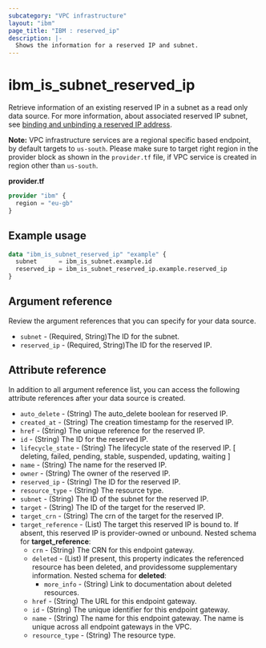 ```yaml
---
subcategory: "VPC infrastructure"
layout: "ibm"
page_title: "IBM : reserved_ip"
description: |-
  Shows the information for a reserved IP and subnet.
---
```


# ibm_is_subnet_reserved_ip
Retrieve information of an existing reserved IP in a subnet as a read only data source. For more information, about associated reserved IP subnet, see [binding and unbinding a reserved IP address](https://cloud.ibm.com/docs/vpc?topic=vpc-bind-unbind-reserved-ip).

**Note:** 
VPC infrastructure services are a regional specific based endpoint, by default targets to `us-south`. Please make sure to target right region in the provider block as shown in the `provider.tf` file, if VPC service is created in region other than `us-south`.

**provider.tf**

```terraform
provider "ibm" {
  region = "eu-gb"
}
```

## Example usage

```terraform
data "ibm_is_subnet_reserved_ip" "example" {
  subnet      = ibm_is_subnet.example.id
  reserved_ip = ibm_is_subnet_reserved_ip.example.reserved_ip
}
```

## Argument reference
Review the argument references that you can specify for your data source. 

- `subnet` - (Required, String)The ID for the subnet.
- `reserved_ip` - (Required, String)The ID for the reserved IP.

## Attribute reference
In addition to all argument reference list, you can access the following attribute references after your data source is created. 

- `auto_delete` -  (String) The auto_delete boolean for reserved IP.
- `created_at` -  (String) The creation timestamp for the reserved IP.
- `href` -  (String) The unique reference for the reserved IP.
- `id` -  (String) The ID for the reserved IP.
- `lifecycle_state` - (String) The lifecycle state of the reserved IP. [ deleting, failed, pending, stable, suspended, updating, waiting ]
- `name` -  (String) The name for the reserved IP.
- `owner` -  (String) The owner of the reserved IP.
- `reserved_ip` -  (String) The ID for the reserved IP.
- `resource_type` -  (String) The resource type.
- `subnet` -  (String) The ID of the subnet for the reserved IP.
- `target` - (String) The ID of the target for the reserved IP.
- `target_crn` - (String) The crn of the target for the reserved IP.
- `target_reference` - (List) The target this reserved IP is bound to. If absent, this reserved IP is provider-owned or unbound.
  Nested schema for **target_reference**:
  - `crn` - (String) The CRN for this endpoint gateway.
  - `deleted` - (List) If present, this property indicates the referenced resource has been deleted, and providessome supplementary information.
    Nested schema for **deleted**:
    - `more_info` - (String) Link to documentation about deleted resources.
  - `href` - (String) The URL for this endpoint gateway.
  - `id` - (String) The unique identifier for this endpoint gateway.
  - `name` - (String) The name for this endpoint gateway. The name is unique across all endpoint gateways in the VPC.
  - `resource_type` - (String) The resource type.

